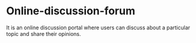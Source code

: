 # Online-discussion-forum
It is an online discussion portal where users can discuss about a particular topic and share their opinions.
